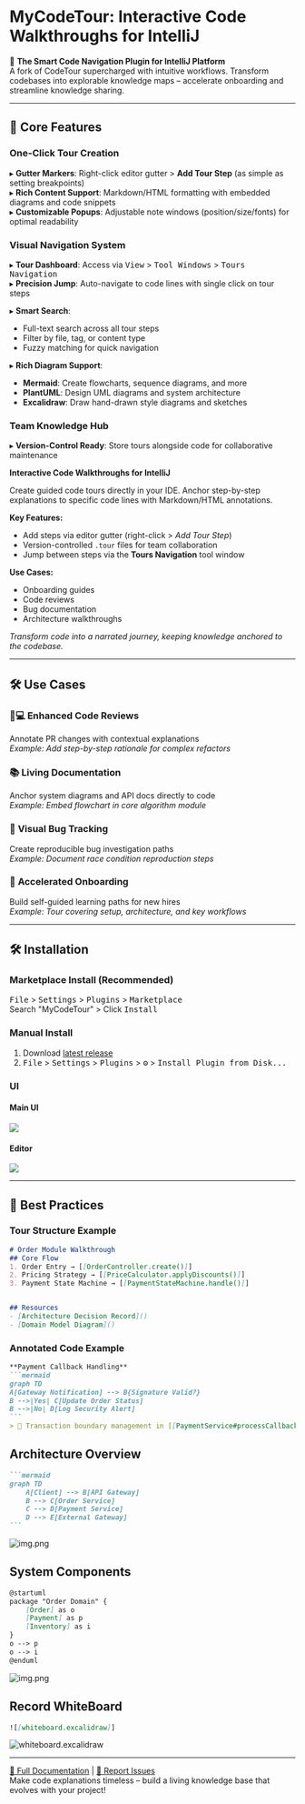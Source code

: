 # MyCodeTour: Interactive Code Walkthroughs for IntelliJ

🚀 **The Smart Code Navigation Plugin for IntelliJ Platform**  
A fork of CodeTour supercharged with intuitive workflows. Transform codebases into explorable knowledge maps – accelerate onboarding and streamline knowledge sharing.

---

## 🌟 Core Features

### One-Click Tour Creation
▸ **Gutter Markers**: Right-click editor gutter > **Add Tour Step** (as simple as setting breakpoints)  
▸ **Rich Content Support**: Markdown/HTML formatting with embedded diagrams and code snippets  
▸ **Customizable Popups**: Adjustable note windows (position/size/fonts) for optimal readability

### Visual Navigation System
▸ **Tour Dashboard**: Access via <kbd>View</kbd> > <kbd>Tool Windows</kbd> > <kbd>Tours Navigation</kbd>  
▸ **Precision Jump**: Auto-navigate to code lines with single click on tour steps

▸ **Smart Search**: 
  - Full-text search across all tour steps
  - Filter by file, tag, or content type
  - Fuzzy matching for quick navigation

▸ **Rich Diagram Support**:
  - **Mermaid**: Create flowcharts, sequence diagrams, and more
  - **PlantUML**: Design UML diagrams and system architecture
  - **Excalidraw**: Draw hand-drawn style diagrams and sketches

### Team Knowledge Hub
▸ **Version-Control Ready**: Store tours alongside code for collaborative maintenance

<!-- Plugin description -->
**Interactive Code Walkthroughs for IntelliJ**

Create guided code tours directly in your IDE. Anchor step-by-step explanations to specific code lines with Markdown/HTML annotations.

**Key Features:**
- Add steps via editor gutter (right-click > *Add Tour Step*)
- Version-controlled `.tour` files for team collaboration
- Jump between steps via the **Tours Navigation** tool window

**Use Cases:**
- Onboarding guides
- Code reviews
- Bug documentation
- Architecture walkthroughs

*Transform code into a narrated journey, keeping knowledge anchored to the codebase.*
<!-- Plugin description end -->

---

## 🛠️ Use Cases

### 👨💻 **Enhanced Code Reviews**
Annotate PR changes with contextual explanations  
*Example: Add step-by-step rationale for complex refactors*

### 📚 **Living Documentation**
Anchor system diagrams and API docs directly to code  
*Example: Embed flowchart in core algorithm module*

### 🐞 **Visual Bug Tracking**
Create reproducible bug investigation paths  
*Example: Document race condition reproduction steps*

### 🎯 **Accelerated Onboarding**
Build self-guided learning paths for new hires  
*Example: Tour covering setup, architecture, and key workflows*

---

## 🛠️ Installation

### Marketplace Install (Recommended)
<kbd>File</kbd> > <kbd>Settings</kbd> > <kbd>Plugins</kbd> > <kbd>Marketplace</kbd>  
Search "MyCodeTour" > Click <kbd>Install</kbd>

### Manual Install
1. Download [latest release](https://github.com/jinsihou19/MyCodeTour/releases/latest)
2. <kbd>File</kbd> > <kbd>Settings</kbd> > <kbd>Plugins</kbd> > <kbd>⚙️</kbd> > <kbd>Install Plugin from Disk...</kbd>

### UI

#### Main UI
![](assets/01_main.png)

#### Editor
![](assets/02_step_editor.png)

---

## 📌 Best Practices

### Tour Structure Example
```markdown
# Order Module Walkthrough
## Core Flow
1. Order Entry → [[OrderController.create()]]
2. Pricing Strategy → [[PriceCalculator.applyDiscounts()]]
3. Payment State Machine → [[PaymentStateMachine.handle()]]


## Resources
- [Architecture Decision Record]()
- [Domain Model Diagram]()
```

### Annotated Code Example
````markdown
**Payment Callback Handling**  
```mermaid
graph TD
A[Gateway Notification] --> B{Signature Valid?}
B -->|Yes| C[Update Order Status]
B -->|No| D[Log Security Alert]
```
> 🔐 Transaction boundary management in [[PaymentService#processCallback]]
````


## Architecture Overview

````md
```mermaid
graph TD
    A[Client] --> B[API Gateway]
    B --> C[Order Service]
    C --> D[Payment Service]
    D --> E[External Gateway]
```
````

![img.png](assets/mermaid.png)

## System Components

```md
@startuml
package "Order Domain" {
    [Order] as o
    [Payment] as p
    [Inventory] as i
}
o --> p
o --> i
@enduml
```
![img.png](assets/plantuml.png)


## Record WhiteBoard

```md
![[whiteboard.excalidraw]]
```

![whiteboard.excalidraw](assets/excalidraw.png)

---

[📘 Full Documentation](https://github.com/jinsihou19/MyCodeTour) | [🐞 Report Issues](https://github.com/jinsihou19/MyCodeTour/issues)  
Make code explanations timeless – build a living knowledge base that evolves with your project!